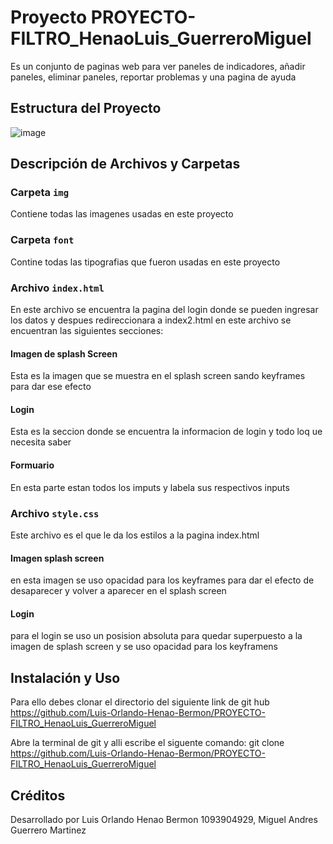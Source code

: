 # Proyecto PROYECTO-FILTRO_HenaoLuis_GuerreroMiguel

Es un conjunto de paginas web para ver paneles de indicadores, añadir paneles, eliminar paneles, reportar problemas y una pagina de ayuda 

## Estructura del Proyecto
![image](https://github.com/user-attachments/assets/73990817-53ef-4b83-9e4a-b3a115611a3b)



## Descripción de Archivos y Carpetas


### Carpeta `img`

Contiene todas las imagenes usadas en este proyecto

### Carpeta `font`
Contine todas las tipografias que fueron usadas en este proyecto

### Archivo `index.html`

En este archivo se encuentra la pagina del login donde se pueden ingresar los datos y despues redireccionara a index2.html  en este archivo se encuentran las siguientes secciones:

#### Imagen de splash Screen

Esta es la imagen que se muestra en el splash screen sando keyframes para dar ese efecto

#### Login

Esta es la seccion donde se encuentra la informacion de login y todo loq ue necesita saber 

#### Formuario

En esta parte estan todos los imputs y labela sus respectivos inputs


### Archivo `style.css`

Este archivo es el que le da los estilos a la pagina index.html 

#### Imagen splash screen 

en esta imagen se uso opacidad para los keyframes para dar el efecto de desaparecer y volver a aparecer en el splash screen

#### Login
para el login se uso un posision absoluta para quedar superpuesto a la imagen de splash screen y se uso opacidad para los keyframens

## Instalación y Uso

Para ello debes clonar el directorio del siguiente link de git hub https://github.com/Luis-Orlando-Henao-Bermon/PROYECTO-FILTRO_HenaoLuis_GuerreroMiguel

Abre la terminal de git y alli escribe el siguente comando: git clone https://github.com/Luis-Orlando-Henao-Bermon/PROYECTO-FILTRO_HenaoLuis_GuerreroMiguel

## Créditos

Desarrollado por Luis Orlando Henao Bermon 1093904929, Miguel Andres Guerrero Martinez

